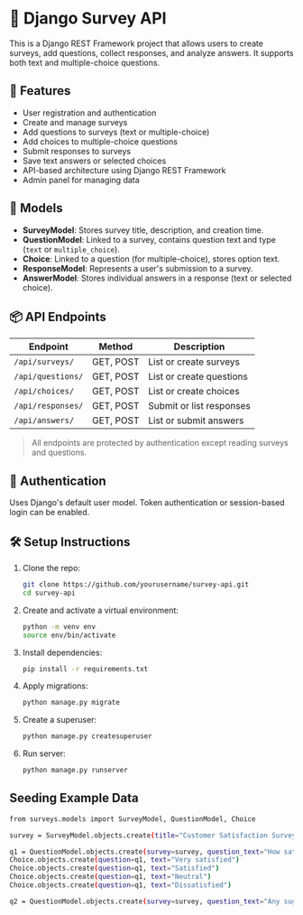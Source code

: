 # 📝 Django Survey API

This is a Django REST Framework project that allows users to create surveys, add questions, collect responses, and analyze answers. It supports both text and multiple-choice questions.

## 🚀 Features

- User registration and authentication
- Create and manage surveys
- Add questions to surveys (text or multiple-choice)
- Add choices to multiple-choice questions
- Submit responses to surveys
- Save text answers or selected choices
- API-based architecture using Django REST Framework
- Admin panel for managing data

## 🧱 Models

- **SurveyModel**: Stores survey title, description, and creation time.
- **QuestionModel**: Linked to a survey, contains question text and type (`text` or `multiple_choice`).
- **Choice**: Linked to a question (for multiple-choice), stores option text.
- **ResponseModel**: Represents a user's submission to a survey.
- **AnswerModel**: Stores individual answers in a response (text or selected choice).

## 📦 API Endpoints

| Endpoint | Method | Description |
|----------|--------|-------------|
| `/api/surveys/` | GET, POST | List or create surveys |
| `/api/questions/` | GET, POST | List or create questions |
| `/api/choices/` | GET, POST | List or create choices |
| `/api/responses/` | GET, POST | Submit or list responses |
| `/api/answers/` | GET, POST | List or submit answers |

> All endpoints are protected by authentication except reading surveys and questions.

## 🔐 Authentication

Uses Django's default user model. Token authentication or session-based login can be enabled.

## 🛠️ Setup Instructions

1. Clone the repo:

   ```bash
   git clone https://github.com/yourusername/survey-api.git
   cd survey-api
2. Create and activate a virtual environment:
    ```bash
    python -m venv env
    source env/bin/activate
3. Install dependencies:
     ```bash
     pip install -r requirements.txt
4. Apply migrations:
   ```bash
   python manage.py migrate

5. Create a superuser:
   ```bash
   python manage.py createsuperuser
6. Run server:
   ```bash
   python manage.py runserver

## Seeding Example Data
```bash
from surveys.models import SurveyModel, QuestionModel, Choice

survey = SurveyModel.objects.create(title="Customer Satisfaction Survey", description="We value your feedback!")

q1 = QuestionModel.objects.create(survey=survey, question_text="How satisfied are you with our service?", question_type="multiple_choice")
Choice.objects.create(question=q1, text="Very satisfied")
Choice.objects.create(question=q1, text="Satisfied")
Choice.objects.create(question=q1, text="Neutral")
Choice.objects.create(question=q1, text="Dissatisfied")

q2 = QuestionModel.objects.create(survey=survey, question_text="Any suggestions?", question_type="text")





    
